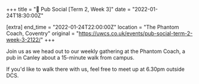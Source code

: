 +++
title = "🍔 Pub Social [Term 2, Week 3]"
date = "2022-01-24T18:30:00Z"

[extra]
end_time = "2022-01-24T22:00:00Z"
location = "The Phantom Coach, Coventry"
original = "https://uwcs.co.uk/events/pub-social-term-2-week-3-2122/"
+++

Join us as we head out to our weekly gathering at the Phantom Coach, a pub in Canley about a 15-minute walk from campus.

If you'd like to walk there with us, feel free to meet up at 6.30pm outside DCS.

